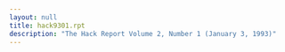 ```yaml
---
layout: null
title: hack9301.rpt
description: "The Hack Report Volume 2, Number 1 (January 3, 1993)"
---
```

